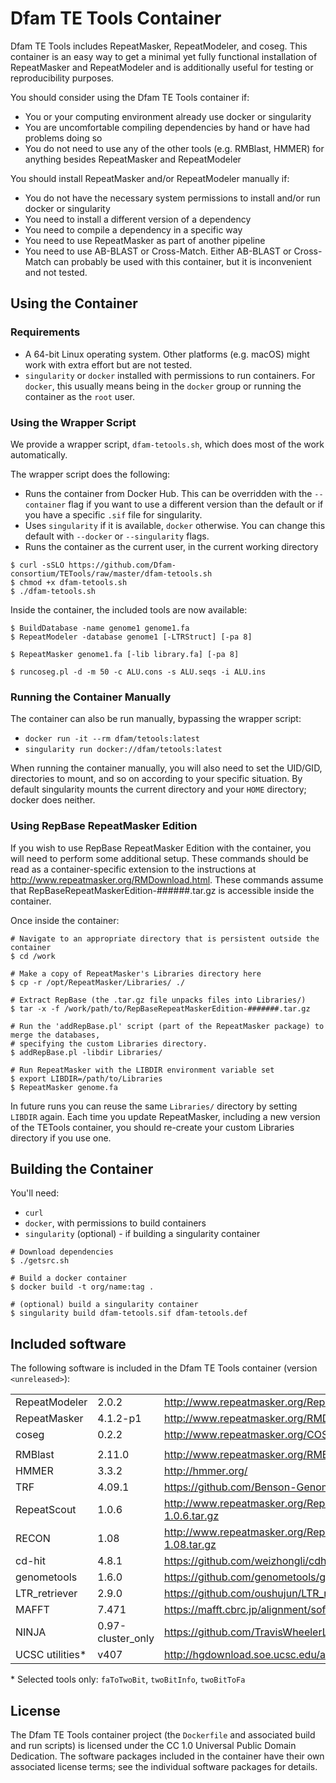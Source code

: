 # Dfam TE Tools Container

Dfam TE Tools includes RepeatMasker, RepeatModeler, and coseg. This container is
an easy way to get a minimal yet fully functional installation of RepeatMasker
and RepeatModeler and is additionally useful for testing or reproducibility
purposes.

You should consider using the Dfam TE Tools container if:

* You or your computing environment already use docker or singularity
* You are uncomfortable compiling dependencies by hand or have had problems
  doing so
* You do not need to use any of the other tools (e.g. RMBlast, HMMER) for
  anything besides RepeatMasker and RepeatModeler

You should install RepeatMasker and/or RepeatModeler manually if:

* You do not have the necessary system permissions to install and/or run docker
  or singularity
* You need to install a different version of a dependency
* You need to compile a dependency in a specific way
* You need to use RepeatMasker as part of another pipeline
* You need to use AB-BLAST or Cross-Match. Either AB-BLAST or Cross-Match can
  probably be used with this container, but it is inconvenient and not tested.

## Using the Container

### Requirements

* A 64-bit Linux operating system. Other platforms (e.g. macOS) might work with
  extra effort but are not tested.
* `singularity` or `docker` installed with permissions to run containers. For
  `docker`, this usually means being in the `docker` group or running the
  container as the `root` user.

### Using the Wrapper Script

We provide a wrapper script, `dfam-tetools.sh`, which does most of the work automatically.

The wrapper script does the following:
* Runs the container from Docker Hub. This can be overridden with the
  `--container` flag if you want to use a different version than the default or
  if you have a specific `.sif` file for singularity.
* Uses `singularity` if it is available, `docker` otherwise. You can change this
  default with `--docker` or `--singularity` flags.
* Runs the container as the current user, in the current working directory

```
$ curl -sSLO https://github.com/Dfam-consortium/TETools/raw/master/dfam-tetools.sh
$ chmod +x dfam-tetools.sh
$ ./dfam-tetools.sh
```

Inside the container, the included tools are now available:

```
$ BuildDatabase -name genome1 genome1.fa
$ RepeatModeler -database genome1 [-LTRStruct] [-pa 8]

$ RepeatMasker genome1.fa [-lib library.fa] [-pa 8]

$ runcoseg.pl -d -m 50 -c ALU.cons -s ALU.seqs -i ALU.ins
```

### Running the Container Manually

The container can also be run manually, bypassing the wrapper script:

* `docker run -it --rm dfam/tetools:latest`
* `singularity run docker://dfam/tetools:latest`

When running the container manually, you will also need to set the UID/GID,
directories to mount, and so on according to your specific situation. By
default singularity mounts the current directory and your `HOME` directory;
docker does neither.

### Using RepBase RepeatMasker Edition

If you wish to use RepBase RepeatMasker Edition with the container, you will
need to perform some additional setup. These commands should be read as a
container-specific extension to the instructions at
<http://www.repeatmasker.org/RMDownload.html>.  These commands assume that
RepBaseRepeatMaskerEdition-######.tar.gz is accessible inside the container.

Once inside the container:
```
# Navigate to an appropriate directory that is persistent outside the container
$ cd /work

# Make a copy of RepeatMasker's Libraries directory here
$ cp -r /opt/RepeatMasker/Libraries/ ./

# Extract RepBase (the .tar.gz file unpacks files into Libraries/)
$ tar -x -f /work/path/to/RepBaseRepeatMaskerEdition-#######.tar.gz

# Run the 'addRepBase.pl' script (part of the RepeatMasker package) to merge the databases,
# specifying the custom Libraries directory.
$ addRepBase.pl -libdir Libraries/

# Run RepeatMasker with the LIBDIR environment variable set
$ export LIBDIR=/path/to/Libraries
$ RepeatMasker genome.fa
```

In future runs you can reuse the same `Libraries/` directory by setting `LIBDIR`
again. Each time you update RepeatMasker, including a new version of the TETools
container, you should re-create your custom Libraries directory if you use one.

## Building the Container

You'll need:

* `curl`
* `docker`, with permissions to build containers
* `singularity` (optional) - if building a singularity container

```
# Download dependencies
$ ./getsrc.sh

# Build a docker container
$ docker build -t org/name:tag .

# (optional) build a singularity container
$ singularity build dfam-tetools.sif dfam-tetools.def
```

## Included software

The following software is included in the Dfam TE Tools container (version `<unreleased>`):

| | | |
| -------------- | -------- | --- |
| RepeatModeler  | 2.0.2    | <http://www.repeatmasker.org/RepeatModeler/>
| RepeatMasker   | 4.1.2-p1 | <http://www.repeatmasker.org/RMDownload.html>
| coseg          | 0.2.2    | <http://www.repeatmasker.org/COSEGDownload.html>
| | | |
| RMBlast        | 2.11.0   | <http://www.repeatmasker.org/RMBlast.html>
| HMMER          | 3.3.2    | <http://hmmer.org/>
| TRF            | 4.09.1   | <https://github.com/Benson-Genomics-Lab/TRF> |
| RepeatScout    | 1.0.6    | <http://www.repeatmasker.org/RepeatScout-1.0.6.tar.gz>
| RECON          | 1.08     | <http://www.repeatmasker.org/RepeatModeler/RECON-1.08.tar.gz>
| cd-hit         | 4.8.1    | <https://github.com/weizhongli/cdhit>
| genometools    | 1.6.0    | <https://github.com/genometools/genometools>
| LTR\_retriever | 2.9.0    | <https://github.com/oushujun/LTR_retriever/>
| MAFFT          | 7.471    |  <https://mafft.cbrc.jp/alignment/software/>
| NINJA          | 0.97-cluster\_only | <https://github.com/TravisWheelerLab/NINJA>
| UCSC utilities\* | v407 | <http://hgdownload.soe.ucsc.edu/admin/exe/>>

\* Selected tools only: `faToTwoBit`, `twoBitInfo`, `twoBitToFa`

## License
The Dfam TE Tools container project (the `Dockerfile` and associated build and
run scripts) is licensed under the CC 1.0 Universal Public Domain Dedication.
The software packages included in the container have their own associated
license terms; see the individual software packages for details.
